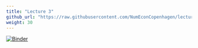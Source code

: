 ```yaml
---
title: "Lecture 3"
github_url: "https://raw.githubusercontent.com/NumEconCopenhagen/lectures-2019/master/03/Optimize_Print_and_Plot.ipynb"
weight: 30
---
```

[![Binder](https://mybinder.org/badge_logo.svg)](https://mybinder.org/v2/gh/NumEconCopenhagen/lectures-2019/master?urlpath=lab/tree/03/Optimize_Print_and_Plot.ipynb
)
